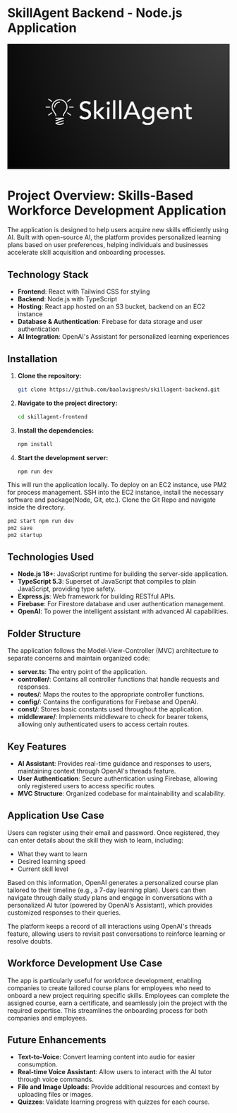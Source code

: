 # SkillAgent Backend - Node.js Application

![main logo](https://github.com/Baalavignesh/SkillAgent-React/blob/main/src/assets/readmelogo.png?raw=true)

# Project Overview: Skills-Based Workforce Development Application

The application is designed to help users acquire new skills efficiently using AI. Built with open-source AI, the platform provides personalized learning plans based on user preferences, helping individuals and businesses accelerate skill acquisition and onboarding processes.

## Technology Stack
- **Frontend**: React with Tailwind CSS for styling
- **Backend**: Node.js with TypeScript
- **Hosting**: React app hosted on an S3 bucket, backend on an EC2 instance
- **Database & Authentication**: Firebase for data storage and user authentication
- **AI Integration**: OpenAI's Assistant for personalized learning experiences

## Installation

1. **Clone the repository:**
   ```bash
   git clone https://github.com/baalavignesh/skillagent-backend.git
   ```
2. **Navigate to the project directory:**
    ```bash
    cd skillagent-frontend
    ```
3. **Install the dependencies:**
    ```bash
    npm install
    ```
4. **Start the development server:**
    ```bash
    npm run dev
This will run the application locally. To deploy on an EC2 instance, use PM2 for process management. SSH into the EC2 instance, install the necessary software and package(Node, Git, etc.). Clone the Git Repo and navigate inside the directory.
    
    pm2 start npm run dev
    pm2 save
    pm2 startup


## Technologies Used
- **Node.js 18+**: JavaScript runtime for building the server-side application.
- **TypeScript 5.3**: Superset of JavaScript that compiles to plain JavaScript, providing type safety.
- **Express.js**: Web framework for building RESTful APIs.
- **Firebase**: For Firestore database and user authentication management.
- **OpenAI**: To power the intelligent assistant with advanced AI capabilities.

## Folder Structure
The application follows the Model-View-Controller (MVC) architecture to separate concerns and maintain organized code:

- **server.ts**: The entry point of the application.
- **controller/**: Contains all controller functions that handle requests and responses.
- **routes/**: Maps the routes to the appropriate controller functions.
- **config/**: Contains the configurations for Firebase and OpenAI.
- **const/**: Stores basic constants used throughout the application.
- **middleware/**: Implements middleware to check for bearer tokens, allowing only authenticated users to access certain routes.


## Key Features
- **AI Assistant**: Provides real-time guidance and responses to users, maintaining context through OpenAI's threads feature.
- **User Authentication**: Secure authentication using Firebase, allowing only registered users to access specific routes.
- **MVC Structure**: Organized codebase for maintainability and scalability.

## Application Use Case
Users can register using their email and password. Once registered, they can enter details about the skill they wish to learn, including:
- What they want to learn
- Desired learning speed
- Current skill level

Based on this information, OpenAI generates a personalized course plan tailored to their timeline (e.g., a 7-day learning plan). Users can then navigate through daily study plans and engage in conversations with a personalized AI tutor (powered by OpenAI’s Assistant), which provides customized responses to their queries.

The platform keeps a record of all interactions using OpenAI's threads feature, allowing users to revisit past conversations to reinforce learning or resolve doubts.

## Workforce Development Use Case
The app is particularly useful for workforce development, enabling companies to create tailored course plans for employees who need to onboard a new project requiring specific skills. Employees can complete the assigned course, earn a certificate, and seamlessly join the project with the required expertise. This streamlines the onboarding process for both companies and employees.

## Future Enhancements
- **Text-to-Voice**: Convert learning content into audio for easier consumption.
- **Real-time Voice Assistant**: Allow users to interact with the AI tutor through voice commands.
- **File and Image Uploads**: Provide additional resources and context by uploading files or images.
- **Quizzes**: Validate learning progress with quizzes for each course.






